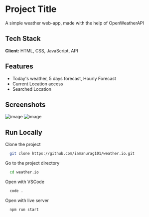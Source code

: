 
# Project Title

A simple weather web-app, made with the help of OpenWeatherAPI

## Tech Stack

**Client:** HTML, CSS, JavaScript, API

## Features

- Today's weather, 5 days forecast, Hourly Forecast
- Current Location access
- Searched Location

## Screenshots

![image](https://github.com/iamanurag101/weather.io/assets/139618603/fadb432c-9077-499a-9543-55ce0e8f2fd3)
![image](https://github.com/iamanurag101/weather.io/assets/139618603/b0b43d2a-da89-472a-adeb-065cf76f27a4)




## Run Locally

Clone the project

```bash
  git clone https://github.com/iamanurag101/weather.io.git
```

Go to the project directory

```bash
  cd weather.io
```

Open with VSCode

```bash
  code .
```

Open with live server

```bash
  npm run start
```
